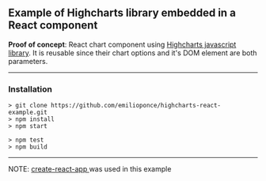 
## Example of Highcharts library embedded in a React component


**Proof of concept**: React chart component using [Highcharts javascript library](http://www.highcharts.com/). It is reusable since their chart options and it's DOM element are both parameters.

---

### Installation

```shell
> git clone https://github.com/emilioponce/highcharts-react-example.git
> npm install
> npm start

> npm test
> npm build
```

---

NOTE: [create-react-app ](https://github.com/facebookincubator/create-react-app) was used in this example
